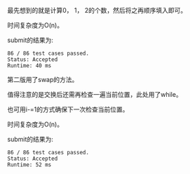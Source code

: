 最先想到的就是计算0， 1， 2的个数，然后将之再顺序填入即可。

时间复杂度为O(n)。

submit的结果为:
```
86 / 86 test cases passed.
Status: Accepted
Runtime: 40 ms
```

第二版用了swap的方法。

值得注意的是交换后还需再检查一遍当前位置，此处用了while。

也可用i-=1的方式确保下一次检查当前位置。

时间复杂度为O(n)。

submit的结果为:
```
86 / 86 test cases passed.
Status: Accepted
Runtime: 52 ms
